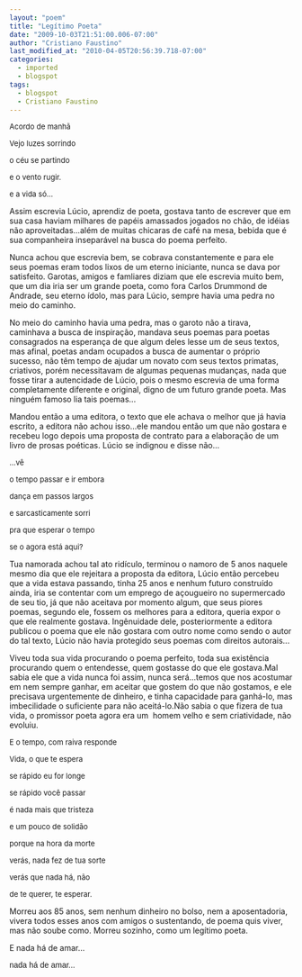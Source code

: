 ```yaml
---
layout: "poem"
title: "Legítimo Poeta"
date: "2009-10-03T21:51:00.006-07:00"
author: "Cristiano Faustino"
last_modified_at: "2010-04-05T20:56:39.718-07:00"
categories:
  - imported
  - blogspot
tags:
  - blogspot
  - Cristiano Faustino
---
```


<span style="font-size: small;">Acordo de manhã

</span><span style="font-size: small;">Vejo luzes sorrindo

</span><span style="font-size: small;">o céu se partindo

</span><span style="font-size: small;">e o vento rugir.

</span><span style="font-size: small;">e a vida só...

Assim escrevia Lúcio, aprendiz de poeta, gostava tanto de escrever que em sua casa haviam milhares de papéis amassados jogados no chão, de idéias não aproveitadas...além de muitas chicaras de café na mesa, bebida que é sua companheira inseparável na busca do poema perfeito.

Nunca achou que escrevia bem, se cobrava constantemente e para ele seus poemas eram todos lixos de um eterno iniciante, nunca se dava por satisfeito. Garotas, amigos e famliares diziam que ele escrevia muito bem, que um dia iria ser um grande poeta, como fora Carlos Drummond de Andrade, seu eterno ídolo, mas para Lúcio, sempre havia uma pedra no meio do caminho.

No meio do caminho havia uma pedra, mas o garoto não a tirava, caminhava a busca de inspiração, mandava seus poemas para poetas consagrados na esperança de que algum deles lesse um de seus textos, mas afinal, poetas andam ocupados a busca de aumentar o próprio sucesso, não têm tempo de ajudar um novato com seus textos primatas, criativos, porém necessitavam de algumas pequenas mudanças, nada que fosse tirar a autencidade de Lúcio, pois o mesmo escrevia de uma forma completamente diferente e original, digno de um futuro grande poeta. Mas ninguém famoso lia tais poemas...

Mandou então a uma editora, o texto que ele achava o melhor que já havia escrito, a editora não achou isso...ele mandou então um que não gostara e recebeu logo depois uma proposta de contrato para a elaboração de um livro de prosas poéticas. Lúcio se indignou e disse não...

</span><span style="font-size: small;">...vê

</span><span style="font-size: small;">o tempo passar e ir embora

</span><span style="font-size: small;">dança em passos largos

</span><span style="font-size: small;">e sarcasticamente sorri

</span><span style="font-size: small;">pra que esperar o tempo

</span><span style="font-size: small;">se o agora está aqui?

Tua namorada achou tal ato ridículo, terminou o namoro de 5 anos naquele mesmo dia que ele rejeitara a proposta da editora, Lúcio então percebeu que a vida estava passando, tinha 25 anos e nenhum futuro construído ainda, iria se contentar com um emprego de açougueiro no supermercado de seu tio, já que não aceitava por momento algum, que seus piores poemas, segundo ele, fossem os melhores para a editora, queria expor o que ele realmente gostava. Ingênuidade dele, posteriormente a editora publicou o poema que ele não gostara com outro nome como sendo o autor do tal texto, Lúcio não havia protegido seus poemas com direitos autorais...

Viveu toda sua vida procurando o poema perfeito, toda sua existência procurando quem o entendesse, quem gostasse do que ele gostava.Mal sabia ele que a vida nunca foi assim, nunca será...temos que nos acostumar em nem sempre ganhar, em aceitar que gostem do que não gostamos, e ele precisava urgentemente de dinheiro, e tinha capacidade para ganhá-lo, mas imbecilidade o suficiente para não aceitá-lo.Não sabia o que fizera de tua vida, o promissor poeta agora era um  homem velho e sem criatividade, não evoluiu.

</span><span style="font-size: small;">

</span><span style="font-size: small;">E o tempo, com raiva responde

</span><span style="font-size: small;">Vida, o que te espera

</span><span style="font-size: small;">se rápido eu for longe

</span><span style="font-size: small;">se rápido você passar

</span><span style="font-size: small;">é nada mais que tristeza

</span><span style="font-size: small;">e um pouco de solidão

</span><span style="font-size: small;">porque na hora da morte

</span><span style="font-size: small;">verás, nada fez de tua sorte

</span><span style="font-size: small;">verás que nada há, não

</span><span style="font-size: small;">de te querer, te esperar.

Morreu aos 85 anos, sem nenhum dinheiro no bolso, nem a aposentadoria, vivera todos esses anos com amigos o sustentando, de poema quis viver, mas não soube como. Morreu sozinho, como um legítimo poeta.

E nada há de amar...

</span><span style="font-family: Verdana,sans-serif;">nada há de amar...</span>